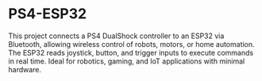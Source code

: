 # PS4-ESP32
This project connects a PS4 DualShock controller to an ESP32 via Bluetooth, allowing wireless control of robots, motors, or home automation. The ESP32 reads joystick, button, and trigger inputs to execute commands in real time. Ideal for robotics, gaming, and IoT applications with minimal hardware.
